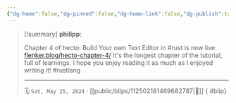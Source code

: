 ```yaml
---
{"dg-home":false,"dg-pinned":false,"dg-home-link":false,"dg-publish":true,"type":"blip","disabled rules":["yaml-title","yaml-title-alias","file-name-heading"],"title":"philipp on mastodon @ 2024-05-25","created-date":"2024-05-25T14:24:16","id":112502181469682780,"updated-date":"2025-05-02T08:50:44","dg-path":"blips/112502181469682787.md","permalink":"/blips/112502181469682787/","dgPassFrontmatter":true}
---
```


> [!summary] **philipp**:
>
> Chapter 4 of hecto: Build Your own Text Editor in #rust is now live: [flenker.blog/hecto-chapter-4/](https://www.flenker.blog/hecto-chapter-4/)
> It's the longest chapter of the tutorial, full of learnings. I hope you enjoy reading it as much as I enjoyed writing it!
> #rustlang
> - - -
>
> 🗓️ `Sat, May 25, 2024` · [[public/blips/112502181469682787\|🔗]]
{ #blip}

